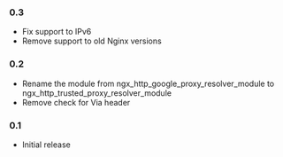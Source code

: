 ### 0.3
- Fix support to IPv6
- Remove support to old Nginx versions

### 0.2
- Rename the module from ngx_http_google_proxy_resolver_module to ngx_http_trusted_proxy_resolver_module
- Remove check for Via header

### 0.1
- Initial release
